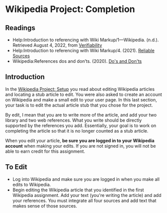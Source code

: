 # Wikipedia Project: Completion

## Readings

- Help:Introduction to referencing with Wiki Markup/1—Wikipedia. (n.d.).
  Retrieved August 4, 2022, from [Verifiability][verifiability]
- Help:Introduction to referencing with Wiki Markup/4. (2021). [Reliable Sources][reliability]
- Wikipedia:References dos and don’ts. (2020). [Do's and Don'ts][dosdonts]


## Introduction

In the
[Wikipedia Project: Setup](8-project-setup-wikipedia-part-1.html)
you read about editing Wikipedia articles and
locating a stub article to edit.
You were also asked to create an account on Wikipedia
and make a small edit to your user page.
In this last section,
your task is to edit the actual article stub
that you chose for the project.

By edit, I mean that you are to write
more of the article, and
add your two library and two web references.
What you write should be directly supported
by the references you add.
Essentially, your goal is to work on completing
the article so that it is no longer counted as a stub article.

When you edit your article,
**be sure you are logged in to your Wikipedia account**
when making your edits.
If you are not signed in,
you will not be able to earn credit for this assignment.

## To Edit 

- Log into Wikipedia and make sure you are logged in when you make all edits to
  Wikipedia.
- Begin editing the Wikipedia article that you identified in the first
  Wikipedia assignment. Add your text (you're writing the article) and add your
  references. You must integrate all four sources and add text that makes sense
  of those sources.

[verifiability]:https://en.wikipedia.org/wiki/Help:Introduction_to_referencing_with_Wiki_Markup/1
[reliability]:https://en.wikipedia.org/w/index.php?title=Help:Introduction_to_referencing_with_Wiki_Markup/4
[dosdonts]:https://en.wikipedia.org/w/index.php?title=Wikipedia:References_dos_and_don%27ts
